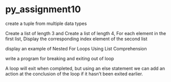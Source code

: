# py_assignment10

create a tuple from multiple data types


Create a list of length 3 and Create a list of length 4, For each element in the first list,
Display the corresponding index element of the second list


display an example of Nested For Loops Using List Comprehension


write a program for breaking and exiting out of loop


A loop will exit when completed, but using an else statement we can add an action at 
the conclusion of the loop if it hasn’t been exited earlier.
